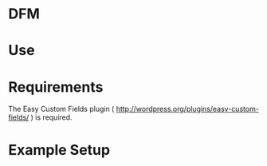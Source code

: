 # DFM 

# Use

# Requirements
The Easy Custom Fields plugin ( http://wordpress.org/plugins/easy-custom-fields/ ) is required.

# Example Setup
